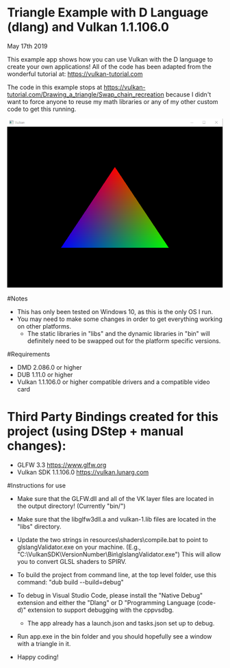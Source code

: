 # Triangle Example with D Language (dlang) and Vulkan 1.1.106.0
May 17th 2019

This example app shows how you can use Vulkan with the D language to create your own applications!
All of the code has been adapted from the wonderful tutorial at: https://vulkan-tutorial.com

The code in this example stops at https://vulkan-tutorial.com/Drawing_a_triangle/Swap_chain_recreation because I didn't want to force anyone to reuse my math libraries or any of my other custom code to get this running.

![Example Image](/example.png)

#Notes
* This has only been tested on Windows 10, as this is the only OS I run. 
* You may need to make some changes in order to get everything working on other platforms. 
    * The static libraries in "libs" and the dynamic libraries in "bin" will definitely need to be swapped out for the platform specific versions.

#Requirements
* DMD 2.086.0 or higher
* DUB 1.11.0 or higher
* Vulkan 1.1.106.0 or higher compatible drivers and a compatible video card

# Third Party Bindings created for this project (using DStep + manual changes):
* GLFW 3.3 https://www.glfw.org
* Vulkan SDK 1.1.106.0 https://vulkan.lunarg.com

#Instructions for use
* Make sure that the GLFW.dll and all of the VK layer files are located in the output directory! (Currently "bin/")
* Make sure that the libglfw3dll.a and vulkan-1.lib files are located in the "libs" directory.
* Update the two strings in resources\shaders\compile.bat to point to glslangValidator.exe on your machine. (E.g., "C:\VulkanSDK\VersionNumber\Bin\glslangValidator.exe") This will allow you to convert GLSL shaders to SPIRV.

* To build the project from command line, at the top level folder, use this command: "dub build --build=debug"
* To debug in Visual Studio Code, please install the "Native Debug" extension and either the "Dlang" or D "Programming Language (code-d)" extension to support debugging with the cppvsdbg.
    * The app already has a launch.json and tasks.json set up to debug.
* Run app.exe in the bin folder and you should hopefully see a window with a triangle in it.
* Happy coding!
